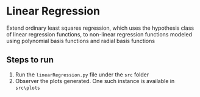 # Linear Regression

Extend ordinary least squares regression, which uses the hypothesis class of linear regression functions, to non-linear regression functions modeled using polynomial basis functions and radial basis functions

## Steps to run
1. Run the `linearRegression.py` file under the `src` folder
2. Observer the plots generated. One such instance is available in `src\plots`
